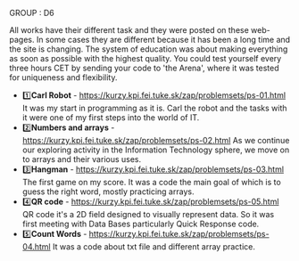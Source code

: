 GROUP : D6


All works have their different task and they were posted on these web-pages. In some cases they are different because it has been a long time and the site is changing.
The system of education was about making everything as soon as possible with the highest quality. You could test yourself every three hours CET by sending your code to 'the Arena', where it was tested for uniqueness and flexibility.

- 1️⃣**Carl Robot** - https://kurzy.kpi.fei.tuke.sk/zap/problemsets/ps-01.html
It was my start in programming as it is. Carl the robot and the tasks with it were one of my first steps into the world of IT.
- 2️⃣**Numbers and arrays** - https://kurzy.kpi.fei.tuke.sk/zap/problemsets/ps-02.html
As we continue our exploring activity in the Information Technology sphere, we move on to arrays and their various uses.
- 3️⃣**Hangman** - https://kurzy.kpi.fei.tuke.sk/zap/problemsets/ps-03.html
The first game on my score. It was a code the main goal of which is to guess the right word, mostly practicing arrays.
- 4️⃣**QR code** - https://kurzy.kpi.fei.tuke.sk/zap/problemsets/ps-05.html
QR code it's a 2D field designed to visually represent data. So it was first meeting with Data Bases particularly Quick Response code.
- 5️⃣**Count Words** - https://kurzy.kpi.fei.tuke.sk/zap/problemsets/ps-04.html
It was a code about txt file and different array practice.
